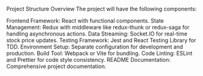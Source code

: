 Project Structure Overview
The project will have the following components:

Frontend Framework: React with functional components.
State Management: Redux with middleware like redux-thunk or redux-saga for handling asynchronous actions.
Data Streaming: Socket.IO for real-time stock price updates.
Testing Framework: Jest and React Testing Library for TDD.
Environment Setup: Separate configuration for development and production.
Build Tool: Webpack or Vite for bundling.
Code Linting: ESLint and Prettier for code style consistency.
README Documentation: Comprehensive project documentation.
